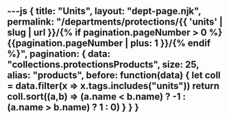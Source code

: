 ---js
{
  title: "Units",
  layout: "dept-page.njk",
  permalink: "/departments/protections/{{ 'units' | slug | url }}/{% if pagination.pageNumber > 0 %}{{pagination.pageNumber | plus: 1 }}/{% endif %}",
  pagination: {
    data: "collections.protectionsProducts",
    size: 25,
    alias: "products",
    before: function(data) { 
      let coll = data.filter(x => x.tags.includes("units"))
      return coll.sort((a,b) => (a.name < b.name) ? -1 : (a.name > b.name) ? 1 : 0)
    }
  }
}
---


